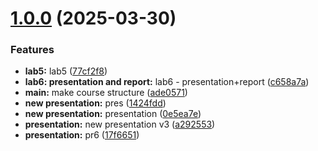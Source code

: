# [1.0.0](https://github.com/taponomareva/os-intro/compare/1.0.2...1.0.0) (2025-03-30)


### Features

* **lab5:** lab5 ([77cf2f8](https://github.com/taponomareva/os-intro/commit/77cf2f8d54fd1f6863b82aea9b32b5084aa6635f))
* **lab6: presentation and report:** lab6 - presentation+report ([c658a7a](https://github.com/taponomareva/os-intro/commit/c658a7a7d1e5591e252416cae09a94464434b834))
* **main:** make course structure ([ade0571](https://github.com/taponomareva/os-intro/commit/ade0571965d414c2d4f19d6ce94d08c49e7c6515))
* **new presentation:** pres ([1424fdd](https://github.com/taponomareva/os-intro/commit/1424fddc354eb45a9eb2a4aaa82877336419e728))
* **new presentation:** presentation ([0e5ea7e](https://github.com/taponomareva/os-intro/commit/0e5ea7ea50a06c63fccded47fe6c13a57732f1a9))
* **presentation:** new presentation v3 ([a292553](https://github.com/taponomareva/os-intro/commit/a292553bfa40a95247f3d5844637e0833651bf15))
* **presentation:** pr6 ([17f6651](https://github.com/taponomareva/os-intro/commit/17f6651b32f81888f549b84ab5b6bf598da596a6))




